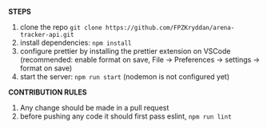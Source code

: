 **STEPS**
1. clone the repo `git clone https://github.com/FPZKryddan/arena-tracker-api.git`
2. install dependencies: `npm install`
3. configure prettier by installing the prettier extension on VSCode (recommended: enable format on save, File -> Preferences -> settings -> format on save)
4. start the server: `npm run start` (nodemon is not configured yet)

**CONTRIBUTION RULES**
1. Any change should be made in a pull request
2. before pushing any code it should first pass eslint, `npm run lint`
